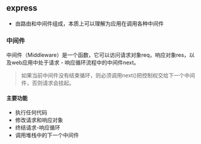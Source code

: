 ## express
- 由路由和中间件组成，本质上可以理解为应用在调用各种中间件

### 中间件
中间件（Middleware）是一个函数，它可以访问请求对象req，响应对象res，以及web应用中处于请求 - 响应循环流程中的中间件next。
> 如果当前中间件没有结束循环，则必须调用next()把控制权交给下一个中间件，否则请求会挂起。
#### 主要功能
- 执行任何代码
- 修改请求和响应对象
- 终结请求-响应循环
- 调用堆栈中的下一个中间件